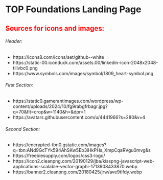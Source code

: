 <h1>TOP Foundations Landing Page </h1>

<h2 style="color: red">Sources for icons and images:</h2>

<h6>Header:</h4>
<ul>
  <li>https://icons8.com/icons/set/github--white</li>
  <li>https://static-00.iconduck.com/assets.00/linkedin-icon-2048x2048-tillvbc0.png</li>
  <li>https://www.symbols.com/images/symbol/1809_heart-symbol.png</li>
</ul>

<h6>First Section:</h4>
<ul>
  <li>https://static0.gamerantimages.com/wordpress/wp-content/uploads/2024/10/fg9rabgfrbagr.jpg?q=70&fit=crop&w=1140&h=&dpr=1</li>
  <li>https://avatars.githubusercontent.com/u/4441966?s=280&v=4</li>
</ul>

<h6>Second Section:</h6>
<ul>
  <li>https://encrypted-tbn0.gstatic.com/images?q=tbn:ANd9GcTYk594AhSKw5Eb3iHkPHs_XmpCqaRVgu0mvg&s</li>
  <li>https://freebiesupply.com/logos/css3-logo/</li>
  <li>https://icon2.cleanpng.com/20190129/jba/kisspng-javascript-web-applications-scalable-vector-graphi-1713908433870.webp</li>
  <li>https://banner2.cleanpng.com/20180425/jrw/ave9tlfdy.webp</li>
</ul>



